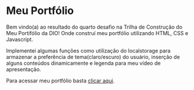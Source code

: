 # Meu Portfólio

Bem vindo(a) ao resultado do quarto desafio na Trilha de Construção do Meu Portifólio da DIO! Onde construí meu portfólio utilizando HTML, CSS e Javascript.

Implementei algumas funções como utilização do localstorage para armazenar a preferência de tema(claro/escuro) do usuário, inserção de alguns conteúdos dinamicamente e legenda para meu vídeo de apresentação. 

Para acessar meu portfólio basta [clicar aqui]().